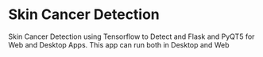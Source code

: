 # Skin Cancer Detection
Skin Cancer Detection using Tensorflow to Detect and Flask and PyQT5 for Web and Desktop Apps. This app can run both in Desktop and Web
